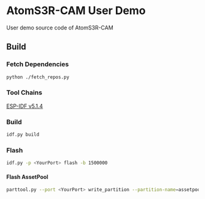 # AtomS3R-CAM User Demo

User demo source code of AtomS3R-CAM

## Build

### Fetch Dependencies

```bash
python ./fetch_repos.py
```

### Tool Chains

[ESP-IDF v5.1.4](https://docs.espressif.com/projects/esp-idf/en/v5.1.4/esp32s3/index.html)

### Build

```bash
idf.py build
```

### Flash

```bash
idf.py -p <YourPort> flash -b 1500000
```

#### Flash AssetPool

```bash
parttool.py --port <YourPort> write_partition --partition-name=assetpool --input "asset_pool_gen/output/AssetPool.bin"
```
